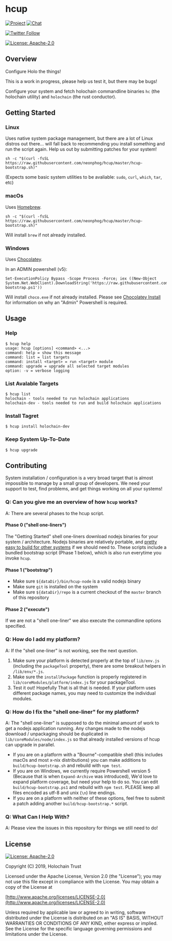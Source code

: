 # hcup

[![Project](https://img.shields.io/badge/project-holochain-blue.svg?style=flat-square)](http://holochain.org/)
[![Chat](https://img.shields.io/badge/chat-chat%2eholochain%2enet-blue.svg?style=flat-square)](https://chat.holochain.net)

[![Twitter Follow](https://img.shields.io/twitter/follow/holochain.svg?style=social&label=Follow)](https://twitter.com/holochain)

[![License: Apache-2.0](https://img.shields.io/badge/License-Apache%202.0-blue.svg)](https://www.apache.org/licenses/LICENSE-2.0)

## Overview

Configure Holo the things!

This is a work in progress, please help us test it, but there may be bugs!

Configure your system and fetch holochain commandline binaries `hc` (the holochain utility) and `holochain` (the rust conductor).

## Getting Started

### Linux

Uses native system package management, but there are a lot of Linux distros out there... will fall back to recommending you install something and run the script again. Help us out by submitting patches for your system!

```
sh -c "$(curl -fsSL https://raw.githubusercontent.com/neonphog/hcup/master/hcup-bootstrap.sh)"
```

(Expects some basic system utilities to be avaliable: `sudo`, `curl`, `which`, `tar`, etc)

### macOs

Uses [Homebrew](https://brew.sh/).

```
sh -c "$(curl -fsSL https://raw.githubusercontent.com/neonphog/hcup/master/hcup-bootstrap.sh)"
```

Will install `brew` if not already installed.

### Windows

Uses [Chocolatey](https://chocolatey.org/).

In an ADMIN powershell (v5):

```
Set-ExecutionPolicy Bypass -Scope Process -Force; iex ((New-Object System.Net.WebClient).DownloadString('https://raw.githubusercontent.com/neonphog/hcup/master/hcup-bootstrap.ps1'))
```

Will install `choco.exe` if not already installed. Please see [Chocolatey Install](https://chocolatey.org/install) for information on why an "Admin" Powershell is required.

## Usage

### Help

```
$ hcup help
usage: hcup [options] <command> <...>
command: help = show this message
command: list = list targets
command: install <target> = run <target> module
command: upgrade = upgrade all selected target modules
option: -v = verbose logging
```

### List Avalable Targets

```
$ hcup list
holochain - tools needed to run holochain applications
holochain-dev - tools needed to run and build holochain applications
```

### Install Tagret

```
$ hcup install holochain-dev
```

### Keep System Up-To-Date

```
$ hcup upgrade
```

## Contributing

System installation / configuration is a very broad target that is almost impossible to manage by a small group of developers. We need your support to test, find problems, and get things working on all your systems!

### Q: Can you give me an overview of how `hcup` works?

A: There are several phases to the hcup script.

#### Phase 0 ("shell one-liners")

The "Getting Started" shell one-liners download nodejs binaries for your system / architecture. Nodejs binaries are relatively portable, and [pretty easy to build for other systems](https://github.com/holochain/node-static-build) if we should need to. These scripts include a bundled bootstrap script (Phase 1 below), which is also run everytime you invoke `hcup`.

#### Phase 1 ("bootstrap")

- Make sure `${dataDir}/bin/hcup-node` is a valid nodejs binary
- Make sure `git` is installed on the system
- Make sure `${dataDir}/repo` is a current checkout of the `master` branch of this repository

#### Phase 2 ("execute")

If we are not a "shell one-liner" we also execute the commandline options specified.

### Q: How do I add my platform?

A: If the "shell one-liner" is not working, see the next question.

1. Make sure your platform is detected properly at the top of `lib/env.js` (including the `packageTool` property), there are some breakout helpers in `/lib/env/*.js`.
2. Make sure the `installPackage` function is properly registered in `lib/coreModules/platform/index.js` for your packageTool.
3. Test it out! Hopefully That is all that is needed. If your platform uses different package names, you may need to customize the individual modules.

### Q: How do I fix the "shell one-liner" for my platform?

A: The "shell one-liner" is supposed to do the minimal amount of work to get a nodejs application running. Any changes made to the nodejs download / unpackaging should be duplicated in `lib/coreModules/node/index.js` so that already installed versions of hcup can upgrade in parallel.

- If you are on a platform with a "Bourne"-compatible shell (this includes macOs and most x-nix distributions) you can make additions to `build/hcup-bootstrap.sh` and rebuild with `npm test`.
- If you are on Windows, we currently require Powershell version 5 (Because that is when `Expand-Archive` was introduced), We'd love to expand platform coverage, but need your help to do so. You can edit `build/hcup-bootstrap.ps1` and rebuild with `npm test`. PLEASE keep all files encoded as utf-8 and unix (`\n`) line endings.
- If you are on a platform with neither of these options, feel free to submit a patch adding another `build/hcup-bootstrap.*` script.

### Q: What Can I Help With?

A: Please view the issues in this repository for things we still need to do!

## License
[![License: Apache-2.0](https://img.shields.io/badge/License-Apache%202.0-blue.svg)](https://www.apache.org/licenses/LICENSE-2.0)

Copyright (C) 2019, Holochain Trust

Licensed under the Apache License, Version 2.0 (the "License");
you may not use this file except in compliance with the License.
You may obtain a copy of the License at

[http://www.apache.org/licenses/LICENSE-2.0](http://www.apache.org/licenses/LICENSE-2.0)

Unless required by applicable law or agreed to in writing, software
distributed under the License is distributed on an "AS IS" BASIS,
WITHOUT WARRANTIES OR CONDITIONS OF ANY KIND, either express or implied.
See the License for the specific language governing permissions and
limitations under the License.
